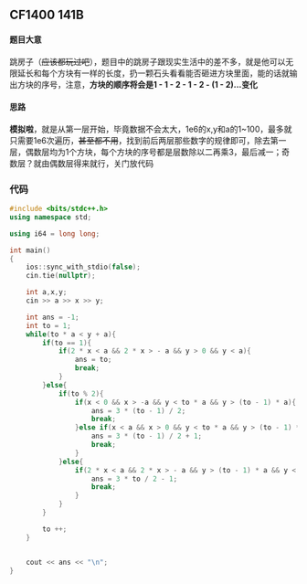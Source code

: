 ## CF1400 141B

#### 题目大意

跳房子（~~应该都玩过吧~~），题目中的跳房子跟现实生活中的差不多，就是他可以无限延长和每个方块有一样的长度，扔一颗石头看看能否砸进方块里面，能的话就输出方块的序号，注意，**方块的顺序将会是1 - 1 - 2 - 1 - 2 - (1 - 2)...变化**



#### 思路

**模拟啦**，就是从第一层开始，毕竟数据不会太大，1e6的x,y和a的1~100，最多就只需要1e6次遍历，~~甚至都不用~~，找到前后两层那些数字的规律即可，除去第一层，偶数层均为1个方块，每个方块的序号都是层数除以二再乘3，最后减一；奇数层？就由偶数层得来就行，关门放代码



### 代码

```C++
#include <bits/stdc++.h>
using namespace std;

using i64 = long long;

int main()
{
	ios::sync_with_stdio(false);
	cin.tie(nullptr);

	int a,x,y;
	cin >> a >> x >> y;

	int ans = -1;
	int to = 1;
	while(to * a < y + a){
		if(to == 1){
			if(2 * x < a && 2 * x > - a && y > 0 && y < a){
				ans = to;
				break;
			}
		}else{
			if(to % 2){
				if(x < 0 && x > -a && y < to * a && y > (to - 1) * a){
					ans = 3 * (to - 1) / 2;
					break;
				}else if(x < a && x > 0 && y < to * a && y > (to - 1) * a){
					ans = 3 * (to - 1) / 2 + 1;
					break;
				}
			}else{
				if(2 * x < a && 2 * x > - a && y > (to - 1) * a && y < to * a){
					ans = 3 * to / 2 - 1;
					break;
				}
			}
		}

		to ++;
	}


	cout << ans << "\n";
}
```

